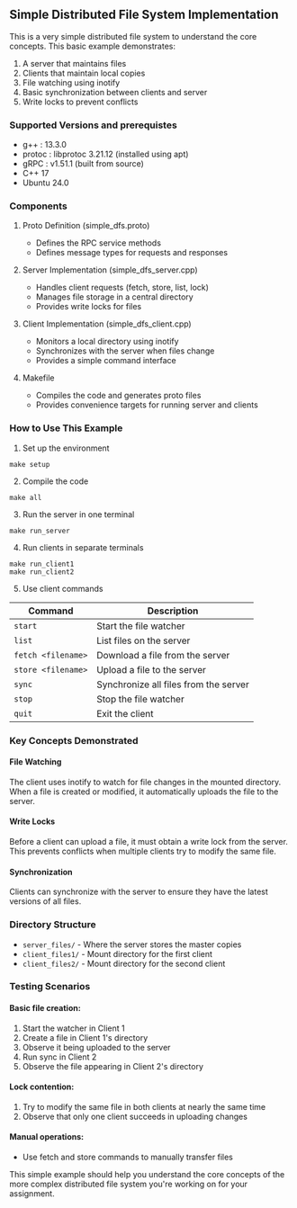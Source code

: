 ## Simple Distributed File System Implementation

This is a very simple distributed file system to understand the core concepts.
This basic example demonstrates:

1. A server that maintains files
2. Clients that maintain local copies
3. File watching using inotify
4. Basic synchronization between clients and server
5. Write locks to prevent conflicts

### Supported Versions and prerequistes
- g++ : 13.3.0
- protoc : libprotoc 3.21.12 (installed using apt)
- gRPC : v1.51.1 (built from source)
- C++ 17
- Ubuntu 24.0


### Components

1. Proto Definition (simple_dfs.proto)
    - Defines the RPC service methods
    - Defines message types for requests and responses

2. Server Implementation (simple_dfs_server.cpp)
    - Handles client requests (fetch, store, list, lock)
    - Manages file storage in a central directory
    - Provides write locks for files

3. Client Implementation (simple_dfs_client.cpp)
    - Monitors a local directory using inotify
    - Synchronizes with the server when files change
    - Provides a simple command interface

4. Makefile
    - Compiles the code and generates proto files
    - Provides convenience targets for running server and clients

### How to Use This Example

1. Set up the environment
```
make setup
```

2. Compile the code
```
make all
```

3. Run the server in one terminal
```
make run_server
```

4. Run clients in separate terminals
```
make run_client1
make run_client2
```

5. Use client commands

| Command | Description |
|---------|-------------|
| `start` | Start the file watcher |
| `list` | List files on the server |
| `fetch <filename>` | Download a file from the server |
| `store <filename>` | Upload a file to the server |
| `sync` | Synchronize all files from the server |
| `stop` | Stop the file watcher |
| `quit` | Exit the client |

### Key Concepts Demonstrated

#### File Watching
The client uses inotify to watch for file changes in the mounted directory. When a file is created or modified, it automatically uploads the file to the server.

#### Write Locks
Before a client can upload a file, it must obtain a write lock from the server. This prevents conflicts when multiple clients try to modify the same file.

#### Synchronization
Clients can synchronize with the server to ensure they have the latest versions of all files.

### Directory Structure
- `server_files/` - Where the server stores the master copies
- `client_files1/` - Mount directory for the first client
- `client_files2/` - Mount directory for the second client

### Testing Scenarios

#### Basic file creation:
1. Start the watcher in Client 1
2. Create a file in Client 1's directory
3. Observe it being uploaded to the server
4. Run sync in Client 2
5. Observe the file appearing in Client 2's directory

#### Lock contention:
1. Try to modify the same file in both clients at nearly the same time
2. Observe that only one client succeeds in uploading changes

#### Manual operations:
- Use fetch and store commands to manually transfer files

This simple example should help you understand the core concepts of the more complex distributed file system you're working on for your assignment.

